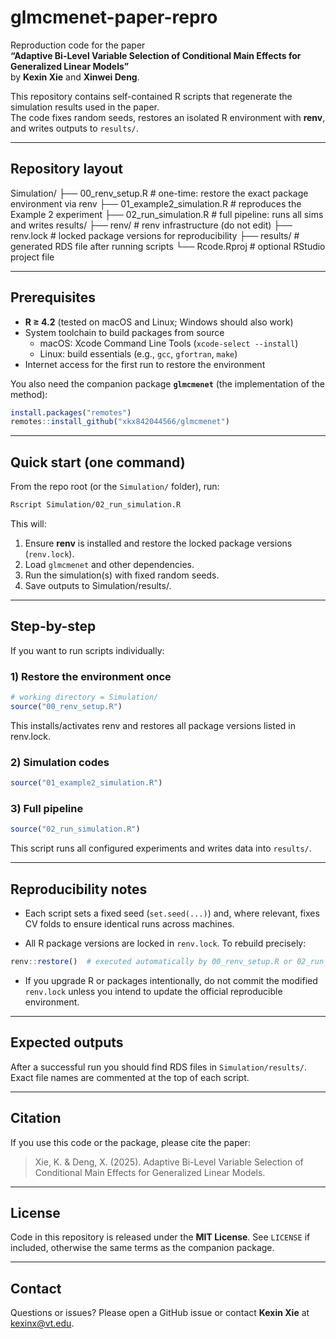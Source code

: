 # glmcmenet-paper-repro

Reproduction code for the paper  
**“Adaptive Bi-Level Variable Selection of Conditional Main Effects for Generalized Linear Models”**  
by **Kexin Xie** and **Xinwei Deng**.

This repository contains self-contained R scripts that regenerate the simulation results used in the paper.  
The code fixes random seeds, restores an isolated R environment with **renv**, and writes outputs to `results/`.

---

## Repository layout
Simulation/
├── 00_renv_setup.R          # one-time: restore the exact package environment via renv
├── 01_example2_simulation.R # reproduces the Example 2 experiment
├── 02_run_simulation.R      # full pipeline: runs all sims and writes results/
├── renv/                    # renv infrastructure (do not edit)
├── renv.lock                # locked package versions for reproducibility
├── results/                 # generated RDS file after running scripts
└── Rcode.Rproj              # optional RStudio project file

---

## Prerequisites

- **R ≥ 4.2** (tested on macOS and Linux; Windows should also work)
- System toolchain to build packages from source  
  - macOS: Xcode Command Line Tools (`xcode-select --install`)  
  - Linux: build essentials (e.g., `gcc`, `gfortran`, `make`)
- Internet access for the first run to restore the environment

You also need the companion package **`glmcmenet`** (the implementation of the method):

```r
install.packages("remotes")
remotes::install_github("xkx842044566/glmcmenet")
```

---

## Quick start (one command)

From the repo root (or the `Simulation/` folder), run:

```bash
Rscript Simulation/02_run_simulation.R
```

This will:

1. Ensure **renv** is installed and restore the locked package versions (`renv.lock`).
2. Load `glmcmenet` and other dependencies.
3. Run the simulation(s) with fixed random seeds.
4. Save outputs to Simulation/results/.

---

## Step-by-step

If you want to run scripts individually:

### 1) Restore the environment once

```r
# working directory = Simulation/
source("00_renv_setup.R")
```

This installs/activates renv and restores all package versions listed in renv.lock.

### 2) Simulation codes

```r
source("01_example2_simulation.R")
```

### 3) Full pipeline

```r
source("02_run_simulation.R")
```

This script runs all configured experiments and writes data into `results/`.

---

## Reproducibility notes

- Each script sets a fixed seed (`set.seed(...)`) and, where relevant, fixes CV folds to ensure identical runs across machines.

- All R package versions are locked in `renv.lock`. To rebuild precisely:

```r
renv::restore()  # executed automatically by 00_renv_setup.R or 02_run_simulation.R
```

- If you upgrade R or packages intentionally, do not commit the modified `renv.lock` unless you intend to update the official reproducible environment.

---

## Expected outputs

After a successful run you should find RDS files in `Simulation/results/`. Exact file names are commented at the top of each script.

---

## Citation

If you use this code or the package, please cite the paper:

> Xie, K. & Deng, X. (2025). Adaptive Bi-Level Variable Selection of Conditional Main Effects for Generalized Linear Models. 

---

## License

Code in this repository is released under the **MIT License**. See `LICENSE` if included, otherwise the same terms as the companion package.

---

## Contact

Questions or issues? Please open a GitHub issue or contact **Kexin Xie** at <kexinx@vt.edu>.

